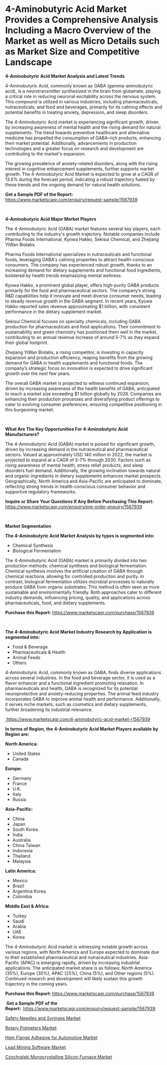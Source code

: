 <p><h1>4-Aminobutyric Acid Market Provides a Comprehensive Analysis Including a Macro Overview of the Market as well as Micro Details such as Market Size and Competitive Landscape</h1></p><p><strong>4-Aminobutyric Acid Market Analysis and Latest Trends</strong></p>
<p><p>4-Aminobutyric Acid, commonly known as GABA (gamma-aminobutyric acid), is a neurotransmitter synthesized in the brain from glutamate, playing a critical role in reducing neuronal excitability across the nervous system. This compound is utilized in various industries, including pharmaceuticals, nutraceuticals, and food and beverages, primarily for its calming effects and potential benefits in treating anxiety, depression, and sleep disorders.</p><p>The 4-Aminobutyric Acid market is experiencing significant growth, driven by increasing awareness of mental health and the rising demand for natural supplements. The trend towards preventive healthcare and alternative medicine has propelled the consumption of GABA-rich products, enhancing their market potential. Additionally, advancements in production technologies and a greater focus on research and development are contributing to the market's expansion.</p><p>The growing prevalence of anxiety-related disorders, along with the rising interest in cognitive enhancement supplements, further supports market growth. The 4-Aminobutyric Acid Market is expected to grow at a CAGR of 13.6% during the forecast period, indicating a robust trajectory fueled by these trends and the ongoing demand for natural health solutions.</p></p>
<p><strong>Get a Sample PDF of the Report:&nbsp;</strong> <a href="https://www.marketscagr.com/enquiry/request-sample/1567939">https://www.marketscagr.com/enquiry/request-sample/1567939</a></p>
<p>&nbsp;</p>
<p><strong>4-Aminobutyric Acid Major Market Players</strong></p>
<p><p>The 4-Aminobutyric Acid (GABA) market features several key players, each contributing to the industry's growth trajectory. Notable companies include Pharma Foods International, Kyowa Hakko, Sekisui Chemical, and Zhejiang YiWan Biolabs.</p><p>Pharma Foods International specializes in nutraceuticals and functional foods, leveraging GABA's calming properties to attract health-conscious consumers. The company has experienced robust growth, thanks to an increasing demand for dietary supplements and functional food ingredients, bolstered by health trends emphasizing mental wellness.</p><p>Kyowa Hakko, a prominent global player, offers high-purity GABA products primarily for the food and pharmaceutical sectors. The company’s strong R&D capabilities help it innovate and meet diverse consumer needs, leading to steady revenue growth in the GABA segment. In recent years, Kyowa Hakko reported sales revenue approximating $1 billion, with consistent performance in the dietary supplement market.</p><p>Sekisui Chemical focuses on specialty chemicals, including GABA production for pharmaceuticals and food applications. Their commitment to sustainability and green chemistry has positioned them well in the market, contributing to an annual revenue increase of around 5-7% as they expand their global footprint.</p><p>Zhejiang YiWan Biolabs, a rising competitor, is investing in capacity expansion and production efficiency, reaping benefits from the growing demand for GABA in health supplements and functional foods. The company’s strategic focus on innovation is expected to drive significant growth over the next few years.</p><p>The overall GABA market is projected to witness continued expansion, driven by increasing awareness of the health benefits of GABA, anticipated to reach a market size exceeding $1 billion globally by 2028. Companies are enhancing their production processes and diversifying product offerings to cater to evolving consumer preferences, ensuring competitive positioning in this burgeoning market.</p></p>
<p>&nbsp;</p>
<p><strong>What Are The Key Opportunities For 4-Aminobutyric Acid Manufacturers?</strong></p>
<p><p>The 4-Aminobutyric Acid (GABA) market is poised for significant growth, driven by increasing demand in the nutraceutical and pharmaceutical sectors. Valued at approximately USD 140 million in 2022, the market is projected to expand at a CAGR of 5-7% through 2030. Factors such as rising awareness of mental health, stress relief products, and sleep disorders fuel demand. Additionally, the growing inclination towards natural and organic ingredients in dietary supplements enhances market prospects. Geographically, North America and Asia-Pacific are anticipated to dominate, reflecting strong trends in health-conscious consumer behavior and supportive regulatory frameworks.</p></p>
<p><strong>Inquire or Share Your Questions If Any Before Purchasing This Report:</strong> <a href="https://www.marketscagr.com/enquiry/pre-order-enquiry/1567939">https://www.marketscagr.com/enquiry/pre-order-enquiry/1567939</a></p>
<p>&nbsp;</p>
<p><strong>Market Segmentation</strong></p>
<p><strong>The 4-Aminobutyric Acid Market Analysis by types is segmented into:</strong></p>
<p><ul><li>Chemical Synthesis</li><li>Biological Fermentation</li></ul></p>
<p><p>The 4-Aminobutyric Acid (GABA) market is primarily divided into two production methods: chemical synthesis and biological fermentation. Chemical synthesis involves the artificial creation of GABA through chemical reactions, allowing for controlled production and purity. In contrast, biological fermentation utilizes microbial processes to naturally produce GABA from organic substrates. This method is often seen as more sustainable and environmentally friendly. Both approaches cater to different industry demands, influencing pricing, quality, and applications across pharmaceuticals, food, and dietary supplements.</p></p>
<p><strong>Purchase this Report:&nbsp;</strong><a href="https://www.marketscagr.com/purchase/1567939">https://www.marketscagr.com/purchase/1567939</a></p>
<p>&nbsp;</p>
<p><strong>The 4-Aminobutyric Acid Market Industry Research by Application is segmented into:</strong></p>
<p><ul><li>Food & Beverage</li><li>Pharmaceuticals & Health</li><li>Animal Feeds</li><li>Others</li></ul></p>
<p><p>4-Aminobutyric Acid, commonly known as GABA, finds diverse applications across several industries. In the food and beverage sector, it is used as a flavor enhancer and a functional ingredient promoting relaxation. In pharmaceuticals and health, GABA is recognized for its potential neuroprotective and anxiety-reducing properties. The animal feed industry incorporates GABA to improve animal health and performance. Additionally, it serves niche markets, such as cosmetics and dietary supplements, further broadening its industrial relevance.</p></p>
<p><a href="https://www.marketscagr.com/4-aminobutyric-acid-market-r1567939">&nbsp;https://www.marketscagr.com/4-aminobutyric-acid-market-r1567939</a></p>
<p><strong>In terms of Region, the 4-Aminobutyric Acid Market Players available by Region are:</strong></p>
<p>
    <p> <strong> North America: </strong>
        <ul>
            <li>United States</li>
            <li>Canada</li>
        </ul>
        </p> 
    <p> <strong> Europe: </strong>
        <ul>
            <li>Germany</li>
            <li>France</li>
            <li>U.K.</li>
            <li>Italy</li>
            <li>Russia</li>
        </ul>
        </p> 
    <p> <strong> Asia-Pacific: </strong>
        <ul>
            <li>China</li>
            <li>Japan</li>
            <li>South Korea</li>
            <li>India</li>
            <li>Australia</li>
            <li>China Taiwan</li>
            <li>Indonesia</li>
            <li>Thailand</li>
            <li>Malaysia</li>
        </ul>
        </p> 
    <p> <strong> Latin America: </strong>
        <ul>
            <li>Mexico</li>
            <li>Brazil</li>
            <li>Argentina Korea</li>
            <li>Colombia</li>
        </ul>
        </p> 
    <p> <strong> Middle East & Africa: </strong>
        <ul>
            <li>Turkey</li>
            <li>Saudi</li>
            <li>Arabia</li>
            <li>UAE</li>
            <li>Korea</li>
        </ul>
    </p>
    </p>
<p><p>The 4-Aminobutyric Acid market is witnessing notable growth across various regions, with North America and Europe expected to dominate due to their established pharmaceutical and nutraceutical industries. Asia-Pacific (APAC) is emerging rapidly, driven by increasing industrial applications. The anticipated market share is as follows: North America (35%), Europe (30%), APAC (25%), China (5%), and Other regions (5%). Continued research and development will likely sustain this growth trajectory in the coming years.</p></p>
<p><strong>Purchase this Report: </strong><a href="https://www.marketscagr.com/purchase/1567939">https://www.marketscagr.com/purchase/1567939</a></p>
<p>&nbsp;<strong>Get a Sample PDF of the Report:&nbsp;&nbsp;</strong><a href="https://www.marketscagr.com/enquiry/request-sample/1567939">https://www.marketscagr.com/enquiry/request-sample/1567939</a></p>
<p><strong></strong></p>
<p><p><a href="https://www.linkedin.com/pulse/how-regions-adapting-safety-needles-syringes-market-global-e0a6e?trackingId=VRT%2F%2FzVrQFuvsbS%2F8V5W9w%3D%3D">Safety Needles and Syringes Market</a></p><p><a href="https://issuu.com/reportprime-2/docs/rotary-potmeters-market-size-2030.p_68c5945d81d4e6">Rotary Potmeters Market</a></p><p><a href="https://github.com/provorikovar/Market-Research-Report-List-6/blob/main/hem-flange-adhesive-for-automotive-market.md">Hem Flange Adhesive for Automotive Market</a></p><p><a href="https://www.linkedin.com/pulse/lead-mining-software-market-industry-landscape-growth-kvmhe">Lead Mining Software Market</a></p><p><a href="https://issuu.com/reportprime-2/docs/czochralski-monocrystalline-silicon_4e6276cf85f164">Czochralski Monocrystalline Silicon Furnace Market</a></p></p>
